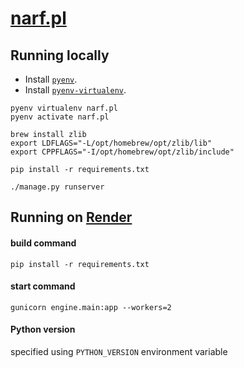 # [narf.pl](http://narf.pl)

## Running locally

- Install [`pyenv`](https://github.com/pyenv/pyenv).
- Install [`pyenv-virtualenv`](https://github.com/pyenv/pyenv-virtualenv).

```
pyenv virtualenv narf.pl
pyenv activate narf.pl

brew install zlib
export LDFLAGS="-L/opt/homebrew/opt/zlib/lib"
export CPPFLAGS="-I/opt/homebrew/opt/zlib/include"

pip install -r requirements.txt

./manage.py runserver
```


## Running on [Render](https://render.com)

#### build command

    pip install -r requirements.txt

#### start command

    gunicorn engine.main:app --workers=2

#### Python version

specified using `PYTHON_VERSION` environment variable
